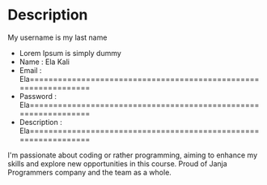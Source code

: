# Description

My username is my last name

- Lorem Ipsum is simply dummy 
- Name : Ela Kali
- Email : 
Ela================================================================
- Password : Ela================================================================
- Description : Ela================================================================

I'm passionate about coding or rather programming, aiming to enhance my skills and explore new opportunities in this course.
Proud of Janja Programmers company and the team as a whole.